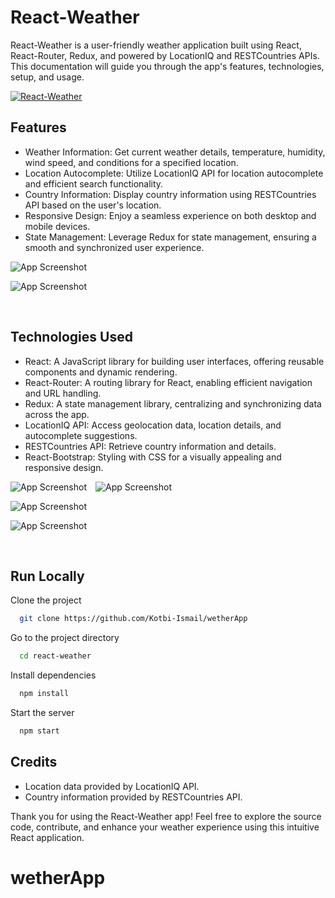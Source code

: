 # React-Weather

React-Weather is a user-friendly weather application built using React, React-Router, Redux, and powered by LocationIQ and RESTCountries APIs. This documentation will guide you through the app's features, technologies, setup, and usage.

[![React-Weather](public/logo192.png)](https://react-weatherjs.netlify.app)

## Features

- Weather Information: Get current weather details, temperature, humidity, wind speed, and conditions for a specified location.
- Location Autocomplete: Utilize LocationIQ API for location autocomplete and efficient search functionality.
- Country Information: Display country information using RESTCountries API based on the user's location.
- Responsive Design: Enjoy a seamless experience on both desktop and mobile devices.
- State Management: Leverage Redux for state management, ensuring a smooth and synchronized user experience.

![App Screenshot](/src/img/desktop-view-light.png)

![App Screenshot](/src/img/desktop-view-dark.png)

<br />

## Technologies Used

- React: A JavaScript library for building user interfaces, offering reusable components and dynamic rendering.
- React-Router: A routing library for React, enabling efficient navigation and URL handling.
- Redux: A state management library, centralizing and synchronizing data across the app.
- LocationIQ API: Access geolocation data, location details, and autocomplete suggestions.
- RESTCountries API: Retrieve country information and details.
- React-Bootstrap: Styling with CSS for a visually appealing and responsive design.

![App Screenshot](src/img/mobile-view-dark-search.png)&emsp;![App Screenshot](src/img/mobile-view-light-search.png)

![App Screenshot](src/img/tablet-view-dark.png)

![App Screenshot](src/img/tablet-view-light.png)

<br />

## Run Locally

Clone the project

```bash
  git clone https://github.com/Kotbi-Ismail/wetherApp
```

Go to the project directory

```bash
  cd react-weather
```

Install dependencies

```bash
  npm install
```

Start the server

```bash
  npm start
```

## Credits

- Location data provided by LocationIQ API.
- Country information provided by RESTCountries API.

Thank you for using the React-Weather app! Feel free to explore the source code, contribute, and enhance your weather experience using this intuitive React application.

# wetherApp
